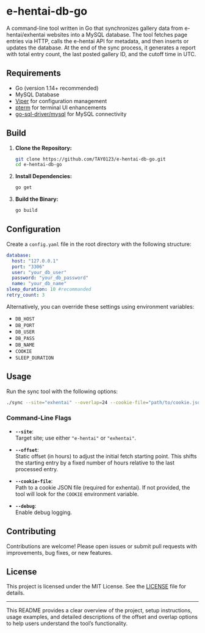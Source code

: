 # e-hentai-db-go

A command-line tool written in Go that synchronizes gallery data from e-hentai/exhentai websites into a MySQL database. The tool fetches page entries via HTTP, calls the e-hentai API for metadata, and then inserts or updates the database. At the end of the sync process, it generates a report with total entry count, the last posted gallery ID, and the cutoff time in UTC.

## Requirements

- Go (version 1.14+ recommended)
- MySQL Database
- [Viper](https://github.com/spf13/viper) for configuration management
- [pterm](https://github.com/pterm/pterm) for terminal UI enhancements
- [go-sql-driver/mysql](https://github.com/go-sql-driver/mysql) for MySQL connectivity

## Build

1. **Clone the Repository:**

   ```bash
   git clone https://github.com/TAY0123/e-hentai-db-go.git
   cd e-hentai-db-go
   ```

2. **Install Dependencies:**

   ```bash
   go get
   ```

3. **Build the Binary:**

   ```bash
   go build
   ```

## Configuration

Create a `config.yaml` file in the root directory with the following structure:

```yaml
database:
  host: "127.0.0.1"
  port: "3306"
  user: "your_db_user"
  password: "your_db_password"
  name: "your_db_name"
sleep_duration: 10 #recommanded
retry_count: 3
```

Alternatively, you can override these settings using environment variables:

- `DB_HOST`
- `DB_PORT`
- `DB_USER`
- `DB_PASS`
- `DB_NAME`
- `COOKIE`
- `SLEEP_DURATION`

## Usage

Run the sync tool with the following options:

```bash
./sync --site="exhentai" --overlap=24 --cookie-file="path/to/cookie.json" --debug
```

### Command-Line Flags

- **`--site`**:  
  Target site; use either `"e-hentai"` or `"exhentai"`.

- **`--offset`**:  
  Static offset (in hours) to adjust the initial fetch starting point. This shifts the starting entry by a fixed number of hours relative to the last processed entry.

- **`--cookie-file`**:  
  Path to a cookie JSON file (required for exhentai). If not provided, the tool will look for the `COOKIE` environment variable.

- **`--debug`**:  
  Enable debug logging.

## Contributing

Contributions are welcome! Please open issues or submit pull requests with improvements, bug fixes, or new features.

## License

This project is licensed under the MIT License. See the [LICENSE](LICENSE) file for details.

---

This README provides a clear overview of the project, setup instructions, usage examples, and detailed descriptions of the offset and overlap options to help users understand the tool’s functionality.
